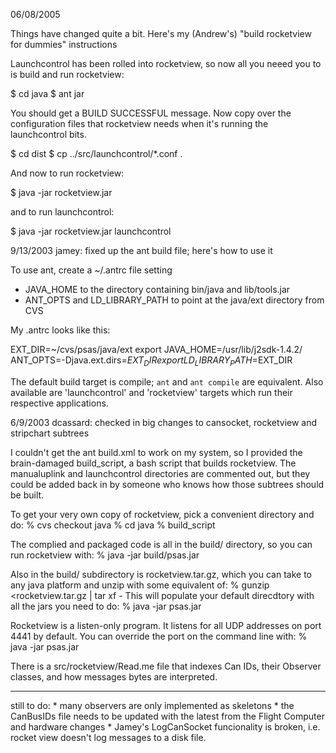 06/08/2005

Things have changed quite a bit. Here's my (Andrew's) "build rocketview for
dummies" instructions 

Launchcontrol has been rolled into rocketview, so now all you neeed you to is
build and run rocketview:

$ cd java
$ ant jar

You should get a BUILD SUCCESSFUL message. Now copy over the configuration
files that rocketview needs when it's running the launchcontrol bits.

$ cd dist
$ cp ../src/launchcontrol/*.conf .

And now to run rocketview:

$ java -jar rocketview.jar

and to run launchcontrol:

$ java -jar rocketview.jar launchcontrol

9/13/2003 jamey: fixed up the ant build file; here's how to use it

To use ant, create a ~/.antrc file setting
 * JAVA_HOME to the directory containing bin/java and lib/tools.jar
 * ANT_OPTS and LD_LIBRARY_PATH to point at the java/ext directory
   from CVS

My .antrc looks like this:

EXT_DIR=~/cvs/psas/java/ext
export JAVA_HOME=/usr/lib/j2sdk-1.4.2/
ANT_OPTS=-Djava.ext.dirs=$EXT_DIR
export LD_LIBRARY_PATH=$EXT_DIR

The default build target is compile; `ant` and `ant compile` are
equivalent. Also available are 'launchcontrol' and 'rocketview'
targets which run their respective applications.


6/9/2003 dcassard: checked in big changes to cansocket, rocketview and
	stripchart subtrees

I couldn't get the ant build.xml to work on my system, so I provided
the brain-damaged build_script, a bash script that builds rocketview.
The manualuplink and launchcontrol directories are commented out,
but they could be added back in by someone who knows how those
subtrees should be built.

To get your very own copy of rocketview, pick a convenient directory
and do:
    % cvs checkout java
    % cd java
    % build_script

The complied and packaged code is all in the build/ directory, so
you can run rocketview with:
    % java -jar build/psas.jar

Also in the build/ subdirectory is rocketview.tar.gz, which
you can take to any java platform and unzip with some equivalent of:
    % gunzip <rocketview.tar.gz | tar xf -
This will populate your default direcdtory with all the jars
you need to do:
    % java -jar psas.jar

Rocketview is a listen-only program.  It listens for all UDP addresses
on port 4441 by default.  You can override the port on the command
line with:
    % java -jar psas.jar <port>

There is a src/rocketview/Read.me file that indexes
Can IDs, their Observer classes, and how messages bytes are
interpreted.

------------------------------------------------------------------
still to do:
	* many observers are only implemented as skeletons
	* the CanBusIDs file needs to be updated with the latest
		from the Flight Computer and hardware changes
	* Jamey's LogCanSocket funcionality is broken, i.e.
		rocket view doesn't log messages to a disk file.


